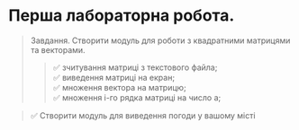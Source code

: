 # Перша лабораторна робота.
> Завдання. Створити модуль для роботи з квадратними матрицями та векторами.
>> :white_check_mark: зчитування матриці з текстового файла;  
>> :white_check_mark: виведення матриці на екран;  
>> :white_check_mark: множення вектора на матрицю;  
>> :white_check_mark: множення i-го рядка матриці на число a;  

> :white_check_mark: Створити модуль для виведення погоди у вашому місті  
